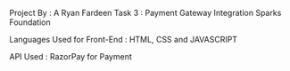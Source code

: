 Project By : A Ryan Fardeen 
Task 3 : Payment Gateway Integration
Sparks Foundation

Languages Used for Front-End : HTML, CSS and JAVASCRIPT

API Used : RazorPay for Payment
